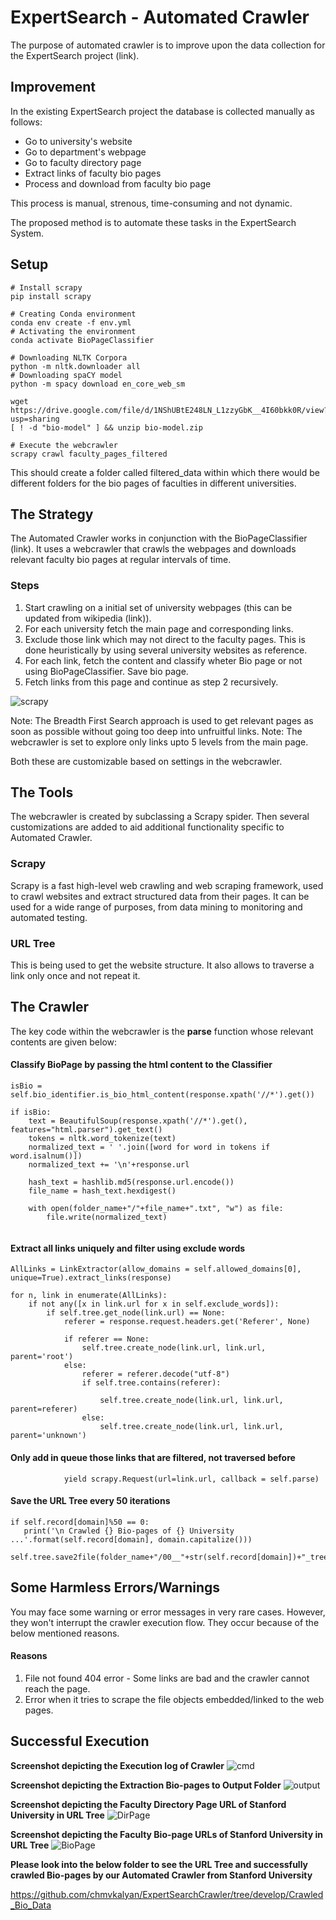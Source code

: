 # ExpertSearch - Automated Crawler

The purpose of automated crawler is to improve upon the data collection for the ExpertSearch project (link). 

## Improvement
In the existing ExpertSearch project the database is collected manually as follows:

- Go to university's website
- Go to department's webpage
- Go to faculty directory page
- Extract links of faculty bio pages
- Process and download from faculty bio page

This process is manual, strenous, time-consuming and not dynamic.

The proposed method is to automate these tasks in the ExpertSearch System.

## Setup
~~~~
# Install scrapy
pip install scrapy

# Creating Conda environment
conda env create -f env.yml
# Activating the environment
conda activate BioPageClassifier

# Downloading NLTK Corpora
python -m nltk.downloader all
# Downloading spaCY model
python -m spacy download en_core_web_sm

wget https://drive.google.com/file/d/1NShUBtE248LN_L1zzyGbK__4I60bkk0R/view?usp=sharing
[ ! -d "bio-model" ] && unzip bio-model.zip 

# Execute the webcrawler
scrapy crawl faculty_pages_filtered
~~~~

This should create a folder called filtered_data within which there would be different folders for the bio pages of faculties in different universities.

## The Strategy

The Automated Crawler works in conjunction with the BioPageClassifier (link).
It uses a webcrawler that crawls the webpages and downloads relevant faculty bio pages at regular intervals of time.

### Steps
1. Start crawling on a initial set of university webpages (this can be updated from wikipedia (link)).
2. For each university fetch the main page and corresponding links.
3. Exclude those link which may not direct to the faculty pages. This is done heuristically by using several university websites as reference.
4. For each link, fetch the content and classify wheter Bio page or not using BioPageClassifier. Save bio page.
5. Fetch links from this page and continue as step 2 recursively.

![scrapy](https://docs.scrapy.org/en/latest/_images/scrapy_architecture_02.png)

Note: The Breadth First Search approach is used to get relevant pages as soon as possible without going too deep into unfruitful links.
Note: The webcrawler is set to explore only links upto 5 levels from the main page. 

Both these are customizable based on settings in the webcrawler.

## The Tools
The webcrawler is created by subclassing a Scrapy spider. Then several customizations are added to aid additional functionality specific to Automated Crawler.

### Scrapy
Scrapy is a fast high-level web crawling and web scraping framework, used to crawl websites and extract structured data from their pages. It can be used for a wide range of purposes, from data mining to monitoring and automated testing.

### URL Tree
This is being used to get the website structure. It also allows to traverse a link only once and not repeat it.

## The Crawler

The key code within the webcrawler is the **parse** function whose relevant contents are given below:


#### Classify BioPage by passing the html content to the  Classifier
~~~~
isBio = self.bio_identifier.is_bio_html_content(response.xpath('//*').get())

if isBio:
    text = BeautifulSoup(response.xpath('//*').get(), features="html.parser").get_text()
    tokens = nltk.word_tokenize(text)
    normalized_text = ' '.join([word for word in tokens if word.isalnum()])
    normalized_text += '\n'+response.url

    hash_text = hashlib.md5(response.url.encode()) 
    file_name = hash_text.hexdigest()

    with open(folder_name+"/"+file_name+".txt", "w") as file:
        file.write(normalized_text)
        
~~~~

#### Extract all links uniquely and filter using exclude words
~~~~
AllLinks = LinkExtractor(allow_domains = self.allowed_domains[0], unique=True).extract_links(response)

for n, link in enumerate(AllLinks):
    if not any([x in link.url for x in self.exclude_words]):
        if self.tree.get_node(link.url) == None:
            referer = response.request.headers.get('Referer', None)

            if referer == None:
                self.tree.create_node(link.url, link.url, parent='root')
            else:
                referer = referer.decode("utf-8")
                if self.tree.contains(referer):

                    self.tree.create_node(link.url, link.url, parent=referer)
                else:
                    self.tree.create_node(link.url, link.url, parent='unknown')

~~~~
#### Only add in queue those links that are filtered, not traversed before
~~~~
            yield scrapy.Request(url=link.url, callback = self.parse)
~~~~

#### Save the URL Tree every 50 iterations
~~~~
if self.record[domain]%50 == 0:
   print('\n Crawled {} Bio-pages of {} University ...'.format(self.record[domain], domain.capitalize()))
   self.tree.save2file(folder_name+"/00__"+str(self.record[domain])+"_tree.txt")             
~~~~

## Some Harmless Errors/Warnings
You may face some warning or error messages in very rare cases. However, they won't interrupt the crawler execution flow. They occur because of the below mentioned reasons.

#### Reasons
1. File not found 404 error - Some links are bad and the crawler cannot reach the page.
2. Error when it tries to scrape the file objects embedded/linked to the web pages.

## Successful Execution

**Screenshot depicting the Execution log of Crawler**
![cmd](https://github.com/chmvkalyan/ExpertSearchCrawler/blob/develop/images/Crawler_Execution_Log.jpg)


**Screenshot depicting the Extraction Bio-pages to Output Folder**
![output](https://github.com/chmvkalyan/ExpertSearchCrawler/blob/develop/images/Bio_Page_Extraction_To_OutputFolder.jpg)


**Screenshot depicting the Faculty Directory Page URL of Stanford University in URL Tree**
![DirPage](https://github.com/chmvkalyan/ExpertSearchCrawler/blob/develop/images/Faculty_Directory_Page_on_URL_Tree.jpg)


**Screenshot depicting the Faculty Bio-page URLs of Stanford University in URL Tree**
![BioPage](https://github.com/chmvkalyan/ExpertSearchCrawler/blob/develop/images/Faculty_Bio_Page_URLs_from_Stanford_University.jpg)


**Please look into the below folder to see the URL Tree and successfully crawled Bio-pages by our Automated Crawler from Stanford University**
                                          
https://github.com/chmvkalyan/ExpertSearchCrawler/tree/develop/Crawled_Bio_Data
